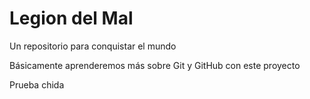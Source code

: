# Legion del Mal
Un repositorio para conquistar el mundo

Básicamente aprenderemos más sobre Git y GitHub con este proyecto

Prueba chida